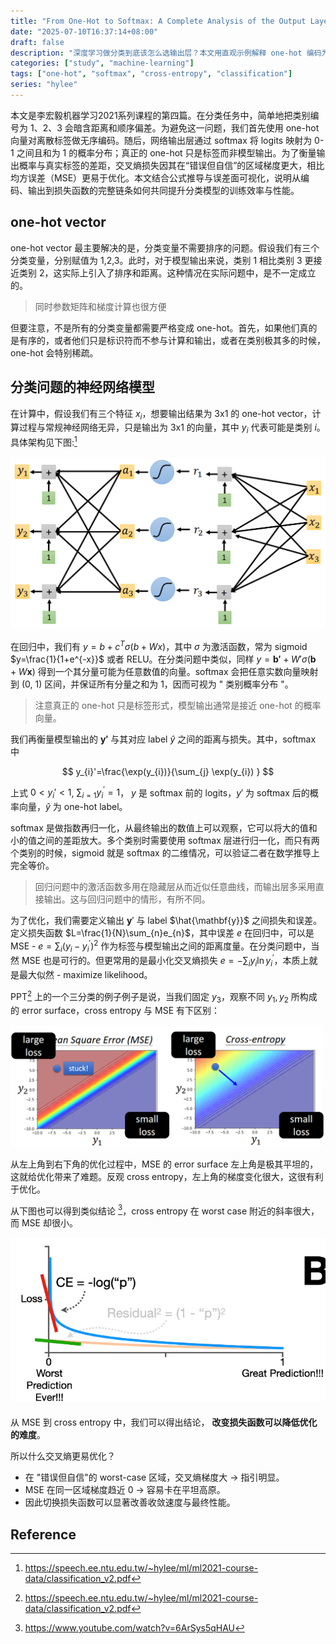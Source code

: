 ```yaml
---
title: "From One-Hot to Softmax: A Complete Analysis of the Output Layer in Classification Networks"
date: "2025-07-10T16:37:14+08:00"
draft: false
description: "深度学习做分类到底该怎么选输出层？本文用直观示例解释 one-hot 编码为何能消除“排序”误差，进一步解析 softmax 如何生成概率分布，以及交叉熵为何比 MSE 更易优化，帮助你从输入到损失函数全面理解分类神经网络的关键设计。"
categories: ["study", "machine-learning"]
tags: ["one-hot", "softmax", "cross-entropy", "classification"]
series: "hylee"
---
```


本文是李宏毅机器学习2021系列课程的第四篇。在分类任务中，简单地把类别编号为 1、2、3 会暗含距离和顺序偏差。为避免这一问题，我们首先使用 one-hot 向量对离散标签做无序编码。随后，网络输出层通过 softmax 将 logits 映射为 0-1 之间且和为 1 的概率分布；真正的 one-hot 只是标签而非模型输出。为了衡量输出概率与真实标签的差距，交叉熵损失因其在“错误但自信”的区域梯度更大，相比均方误差（MSE）更易于优化。本文结合公式推导与误差面可视化，说明从编码、输出到损失函数的完整链条如何共同提升分类模型的训练效率与性能。

<!--more-->

## one-hot vector

one-hot vector 最主要解决的是，分类变量不需要排序的问题。假设我们有三个分类变量，分别赋值为 1,2,3。此时，对于模型输出来说，类别 1 相比类别 3 更接近类别 2，这实际上引入了排序和距离。这种情况在实际问题中，是不一定成立的。

> 同时参数矩阵和梯度计算也很方便

但要注意，不是所有的分类变量都需要严格变成 one-hot。首先，如果他们真的是有序的，或者他们只是标识符而不参与计算和输出，或者在类别极其多的时候，one-hot 会特别稀疏。

## 分类问题的神经网络模型

在计算中，假设我们有三个特征 $x_{i}$，想要输出结果为 3x1 的 one-hot vector，计算过程与常规神经网络无异，只是输出为 3x1 的向量，其中 $y_{i}$ 代表可能是类别 $i$。具体架构见下图:[^1]

![l04-classification-20250709203643350](l04-classification-20250709203643350.png)

在回归中，我们有 $y=b+c^T\sigma(b+Wx)$，其中 $\sigma$ 为激活函数，常为 sigmoid $y=\frac{1}{1+e^{-x}}$ 或者 RELU。在分类问题中类似，同样 $y=\mathbf{b'}+W'\sigma(\mathbf{b}+W\mathbf{x})$ 得到一个其分量可能为任意数值的向量。softmax 会把任意实数向量映射到 (0, 1) 区间，并保证所有分量之和为 1，因而可视为 " 类别概率分布 "。

> 注意真正的 one-hot 只是标签形式，模型输出通常是接近 one-hot 的概率向量。

我们再衡量模型输出的 $\mathbf{y'}$ 与其对应 label $\hat{y}$ 之间的距离与损失。其中，$\text{softmax}$ 中

$$
y_{i}'=\frac{\exp(y_{i})}{\sum_{j} \exp(y_{i}) }
$$

上式 $0<y_{i}'<1$, $\sum_{i=1}y_{i}^{'}=1$， $y$ 是 softmax 前的 logits，$y'$ 为 softmax 后的概率向量，$\hat{y}$ 为 one-hot label。

softmax 是做指数再归一化，从最终输出的数值上可以观察，它可以将大的值和小的值之间的差距放大。多个类别时需要使用 softmax 层进行归一化，而只有两个类别的时候，sigmoid 就是 softmax 的二维情况，可以验证二者在数学推导上完全等价。

> 回归问题中的激活函数多用在隐藏层从而近似任意曲线，而输出层多采用直接输出。这与回归问题中的情形，有所不同。

为了优化，我们需要定义输出 $\mathbf{y}'$ 与 label $\hat{\mathbf{y}}$ 之间损失和误差。定义损失函数 $L=\frac{1}{N}\sum_{n}e_{n}$，其中误差 $e$ 在回归中，可以是 MSE - $e=\sum_{i}(y_{i} - y_{i}^{'})^{2}$ 作为标签与模型输出之间的距离度量。在分类问题中，当然 MSE 也是可行的。但更常用的是最小化交叉熵损失 $e=-\sum_{i}y_{i}\ln y_{i}^{'}$，本质上就是最大似然 - maximize likelihood。

PPT[^1] 上的一个三分类的例子例子是说，当我们固定 $y_{3}$，观察不同 $y_{1},y_{2}$ 所构成的 error surface，cross entropy 与 MSE 有下区别：

![l04-classification-20250710154342106](l04-classification-20250710154342106.png)

从左上角到右下角的优化过程中，MSE 的 error surface 左上角是极其平坦的，这就给优化带来了难题。反观 cross entropy，左上角的梯度变化很大，这很有利于优化。

从下图也可以得到类似结论 [^2]，cross entropy 在 worst case 附近的斜率很大，而 MSE 却很小。

![l04-classification-20250710160718631](l04-classification-20250710160718631.png)

从 MSE 到 cross entropy 中，我们可以得出结论， **改变损失函数可以降低优化的难度**。

所以什么交叉熵更易优化？

- 在 "错误但自信"的 worst-case 区域，交叉熵梯度大 → 指引明显。
- MSE 在同一区域梯度趋近 0 → 容易卡在平坦高原。
- 因此切换损失函数可以显著改善收敛速度与最终性能。

## Reference

[^1]: <https://speech.ee.ntu.edu.tw/~hylee/ml/ml2021-course-data/classification_v2.pdf>
[^2]: <https://www.youtube.com/watch?v=6ArSys5qHAU>

